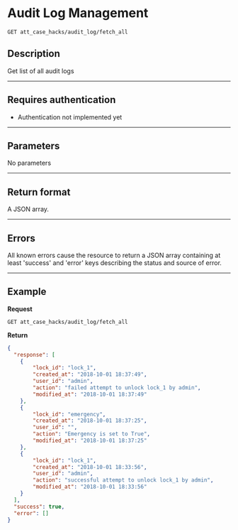 # Audit Log Management

    GET att_case_hacks/audit_log/fetch_all

## Description
Get list of all audit logs

***

## Requires authentication
* Authentication not implemented yet

***

## Parameters

No parameters

***

## Return format
A JSON array.

***

## Errors
All known errors cause the resource to return a JSON array containing at least 'success' and 'error' keys describing the status and source of error.

***

## Example
**Request**

    GET att_case_hacks/audit_log/fetch_all
    
**Return**
``` json
{
  "response": [
    {
        "lock_id": "lock_1",
        "created_at": "2018-10-01 18:37:49",
        "user_id": "admin",
        "action": "failed attempt to unlock lock_1 by admin",
        "modified_at": "2018-10-01 18:37:49"
    },
    {
        "lock_id": "emergency",
        "created_at": "2018-10-01 18:37:25",
        "user_id": "",
        "action": "Emergency is set to True",
        "modified_at": "2018-10-01 18:37:25"
    },
    {
        "lock_id": "lock_1",
        "created_at": "2018-10-01 18:33:56",
        "user_id": "admin",
        "action": "successful attempt to unlock lock_1 by admin",
        "modified_at": "2018-10-01 18:33:56"
    }
  ],
  "success": true,
  "error": []
}
```
